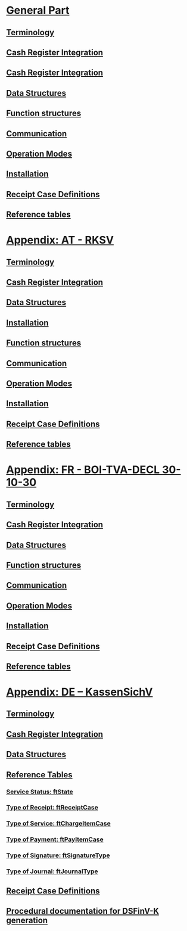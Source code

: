 # [General Part](general/general.md)
## [Terminology](general/terminology/terminology.md)
## [Cash Register Integration](general/cash-register-integration/cash-register-integration-regular-workflow.md)
## [Cash Register Integration](general/cash-register-integration/cash-register-integration-failure-scenarios.md)
## [Data Structures](general/data-structures/data-structures.md)
## [Function structures](general/function-structures/function-structures.md)
## [Communication](general/communication/communication.md)
## [Operation Modes](general/operation-modes/operation-modes.md)
## [Installation](general/installation/installation.md)
## [Receipt Case Definitions](general/receipt-case-definitions/receipt-case-definitions.md)
## [Reference tables](general/reference-tables/reference-tables.md)

# [Appendix: AT - RKSV](appendix-at-rksv/appendix-at-rksv.md)
## [Terminology](appendix-at-rksv/terminology/terminology.md)
## [Cash Register Integration](appendix-at-rksv/cash-register-integration/cash-register-integration.md)
## [Data Structures](appendix-at-rksv/data-structures/data-structures.md)
## [Installation](appendix-de-kassensichv/installation/installation.md)
## [Function structures](appendix-at-rksv/function-structures/function-structures.md)
## [Communication](appendix-at-rksv/communication/communication.md)
## [Operation Modes](appendix-at-rksv/operation-modes/operation-modes.md)
## [Installation](appendix-at-rksv/installation/installation.md)
## [Receipt Case Definitions](appendix-at-rksv/receipt-case-definitions/receipt-case-definitions.md)
## [Reference tables](appendix-at-rksv/reference-tables/reference-tables.md)

# [Appendix: FR - BOI-TVA-DECL 30-10-30](appendix-fr-boi-tva-decl-30-10-30/appendix-fr-boi-tva-decl-30-10-30.md)
## [Terminology](appendix-fr-boi-tva-decl-30-10-30/terminology/terminology.md)
## [Cash Register Integration](appendix-fr-boi-tva-decl-30-10-30/cash-register-integration/cash-register-integration.md)
## [Data Structures](appendix-fr-boi-tva-decl-30-10-30/data-structures/data-structures.md)
## [Function structures](appendix-fr-boi-tva-decl-30-10-30/function-structures/function-structures.md)
## [Communication](appendix-fr-boi-tva-decl-30-10-30/communication/communication.md)
## [Operation Modes](appendix-fr-boi-tva-decl-30-10-30/operation-modes/operation-modes.md)
## [Installation](appendix-fr-boi-tva-decl-30-10-30/installation/installation.md)
## [Receipt Case Definitions](appendix-fr-boi-tva-decl-30-10-30/receipt-case-definitions/receipt-case-definitions.md)
## [Reference tables](appendix-fr-boi-tva-decl-30-10-30/reference-tables/reference-tables.md)

# [Appendix: DE – KassenSichV](appendix-de-kassensichv/appendix-de-kassensichv.md)
## [Terminology](appendix-de-kassensichv/terminology/terminology.md)
## [Cash Register Integration](appendix-de-kassensichv/cash-register-integration/cash-register-integration.md)
## [Data Structures](appendix-de-kassensichv/data-structures/data-structures.md)
## [Reference Tables](appendix-de-kassensichv/reference-tables/reference-tables.md)
### [Service Status: ftState](appendix-de-kassensichv/reference-tables/service-status-ftstate.md)
### [Type of Receipt: ftReceiptCase](appendix-de-kassensichv/reference-tables/type-of-receipt-ftreceiptcase.md)
### [Type of Service: ftChargeItemCase](appendix-de-kassensichv/reference-tables/type-of-service-ftchargeitemcase.md)
### [Type of Payment: ftPayItemCase](appendix-de-kassensichv/reference-tables/type-of-payment-ftpayitemcase.md)
### [Type of Signature: ftSignatureType](appendix-de-kassensichv/reference-tables/type-of-signature-ftsignaturetype.md)
### [Type of Journal: ftJournalType](appendix-de-kassensichv/reference-tables/type-of-journal-ftjournaltype.md)
## [Receipt Case Definitions](appendix-de-kassensichv/receipt-case-definitions/receipt-case-definitions.md)
## [Procedural documentation for DSFinV-K generation](appendix-de-kassensichv/procedural-documentation/dsfinv-k-generation.md)
